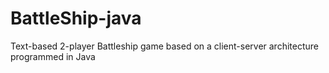 BattleShip-java
===============

Text-based 2-player Battleship game based on a client-server architecture programmed in Java
